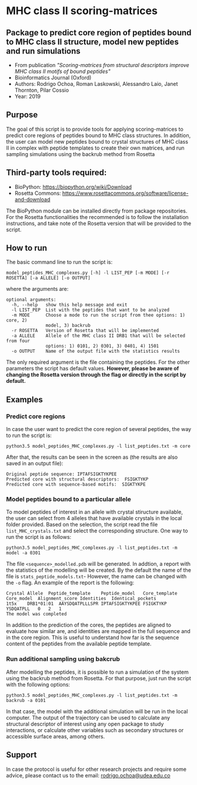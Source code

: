 # MHC class II scoring-matrices

## Package to predict core region of peptides bound to MHC class II structure, model new peptides and run simulations

* From publication *"Scoring-matrices from structural descriptors improve MHC class II motifs of bound peptides"*
* Bioinformatics Journal (Oxford)
* Authors: Rodrigo Ochoa, Roman Laskowski, Alessandro Laio, Janet Thornton, Pilar Cossio
* Year: 2019

## Purpose

The goal of this script is to provide tools for applying scoring-matrices to predict core regions of peptides bound to MHC class structures. In addition, the user can model new peptides bound to crystal structures of MHC class II in complex with peptide templates to create their own matrices, and run sampling simulations using the backrub method from Rosetta

## Third-party tools required:

- BioPython: https://biopython.org/wiki/Download
- Rosetta Commons: https://www.rosettacommons.org/software/license-and-download

The BioPython module can be installed directly from package repositories. For the Rosetta functionalities the recommended is to follow the installation instructions, and take note of the Rosetta version that will be provided to the script.

## How to run

The basic command line to run the script is:

`model_peptides_MHC_complexes.py [-h] -l LIST_PEP [-m MODE] [-r ROSETTA]
                                       [-a ALLELE] [-o OUTPUT]`
                                       
where the arguments are:

```
optional arguments:
  -h, --help   show this help message and exit
  -l LIST_PEP  List with the peptides that want to be analyzed
  -m MODE      Choose a mode to run the script from thee options: 1) core, 2)
               model, 3) backrub
  -r ROSETTA   Version of Rosetta that will be implemented
  -a ALLELE    Allele of the MHC class II DRB1 that will be selected from four
               options: 1) 0101, 2) 0301, 3) 0401, 4) 1501
  -o OUTPUT    Name of the output file with the statistics results
 ```
The only required argument is the file containing the peptides. For the other parameters the script has default values. **However, please be aware of changing the Rosetta version through the flag or directly in the script by default.**

## Examples

### Predict core regions

In case the user want to predict the core region of several peptides, the way to run the script is:

`python3.5 model_peptides_MHC_complexes.py -l list_peptides.txt -m core`

After that, the results can be seen in the screen as (the results are also saved in an output file):
```
Original peptide sequence: IPTAFSIGKTYKPEE
Predicted core with structural descriptors:  FSIGKTYKP
Predicted core with sequence-based motifs:  SIGKTYKPE
```

### Model peptides bound to a particular allele

To model peptides of interest in an allele with crystal stiructure available, the user can select from 4 alleles that have available crystals in the local folder provided. Based on the selection, the script read the file `list_MHC_crystals.txt` and select the corresponding structure. One way to run the script is as follows:

`python3.5 model_peptides_MHC_complexes.py -l list_peptides.txt -m model -a 0301`

The file `<sequence>_modelled.pdb` will be generated. In addtion, a report with the statistics of the modelling will be created. By the default the name of the file is `stats_peptide_models.txt`- However, the name can be changed with the `-o` flag. An example of the report is the following:

```
Crystal	Allele	Peptide_template	Peptide_model	Core_template	Core_model	Alignment_score	Identities	Identical_pockets
1t5x	DRB1*01:01	AAYSDQATPLLLSPR	IPTAFSIGKTYKPEE	FSIGKTYKP	YSDQATPLL	0	2	1
The model was completed
```
In addition to the prediction of the cores, the peptides are aligned to evaluate how similar are, and identities are mapped in the full sequence and in the core region. This is useful to understand how far is the sequence content of the peptides from the available peptide template.

### Run additional sampling using bakcrub

After modelling the peptides, it is possible to run a simulation of the system using the backrub method from Rosetta. For that purpose, just run the script with the following options:

`python3.5 model_peptides_MHC_complexes.py -l list_peptides.txt -m backrub -a 0101`

In that case, the model with the additional simulation will be run in the local computer. The output of the trajectory can be used to calculate any structural descriptor of interest using any open package to study interactions, or calculate other variables such as secondary structures or accessible surface areas, among others.

## Support

In case the protocol is useful for other research projects and require some advice, please contact us to the email: rodrigo.ochoa@udea.edu.co
